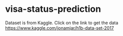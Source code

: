 # visa-status-prediction

Dataset is from Kaggle. Click on the link to get the data
https://www.kaggle.com/jonamjar/h1b-data-set-2017
